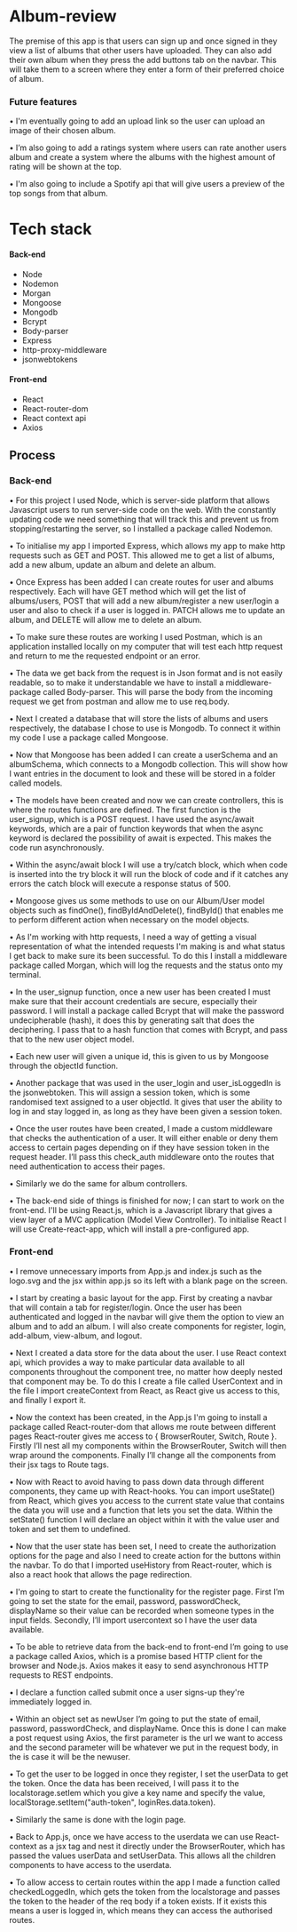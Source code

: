 # Album-review

The premise of this app is that users can sign up and once signed in they view a list of albums that other users have uploaded. They can also add their own album when they press the add buttons tab on the navbar. This will take them to a screen where they enter a form of their preferred choice of album.

### Future features

•	I'm eventually going to add an upload link so the user can upload an image of their chosen album.

•	I’m also going to add a ratings system where users can rate another users album and create a system where the albums with the highest amount of rating will be shown at the top.

•	I'm also going to include a Spotify api that will give users a preview of the top songs from that album.

# Tech stack
#### Back-end
-	Node
-	Nodemon
-	Morgan
-	Mongoose
-	Mongodb
-	Bcrypt
-	Body-parser
-	Express
-	http-proxy-middleware
-	jsonwebtokens

#### Front-end
-	React
-	React-router-dom
-	React context api
-	Axios

## Process

### Back-end
•	For this project I used Node, which is server-side platform that allows Javascript users to run server-side code on the web. With the constantly updating code we need something that will track this and prevent us from stopping/restarting the server, so I installed a package called Nodemon.

•	To initialise my app I imported Express, which allows my app to make http requests such as GET and POST. This allowed me to get a list of albums, add a new album, update an album and delete an album.

•	Once Express has been added I can create routes for user and albums respectively. Each will have GET method which will get the list of albums/users, POST that will add a new album/register a new user/login a user and also to check if a user is logged in. PATCH allows me to update an album, and DELETE will allow me to delete an album.

•	To make sure these routes are working I used Postman, which is an application installed locally on my computer that will test each http request and return to me the requested endpoint or an error.

•	The data we get back from the request is in Json format and is not easily readable, so to make it understandable we have to install a middleware-package called Body-parser. This will parse the body from the incoming request we get from postman and allow me to use req.body.

•	Next I created a database that will store the lists of albums and users respectively, the database I chose to use is Mongodb. To connect it within my code I use a package called Mongoose.

•	Now that Mongoose has been added I can create a userSchema and an albumSchema, which connects to a Mongodb collection. This will show how I want entries in the document to look and these will be stored in a folder called models.

•	The models have been created and now we can create controllers, this is where the routes functions are defined. The first function is the user_signup, which is a POST request. I have used the async/await keywords, which are a pair of function keywords that when the async keyword is declared the possibility of await is expected. This makes the code run asynchronously.

•	Within the async/await block I will use a try/catch block, which when code is inserted into the try block it will run the block of code and if it catches any errors the catch block will execute a response status of 500.

•	Mongoose gives us some methods to use on our Album/User model objects such as findOne(), findByIdAndDelete(), findById() that enables me to perform different action when necessary on the model objects.

•	As I'm working with http requests, I need a way of getting a visual representation of what the intended requests I'm making is and what status I get back to make sure its been successful. To do this I install a middleware package called Morgan, which will log the requests and the status onto my terminal.

•	In the user_signup function, once a new user has been created I must make sure that their account credentials are secure, especially their password. I will install a package called Bcrypt that will make the password undecipherable (hash), it does this by generating salt that does the deciphering. I pass that to a hash function that comes with Bcrypt, and pass that to the new user object model.

•	Each new user will given a unique id, this is given to us by Mongoose through the objectId function.

•	Another package that was used in the user_login and user_isLoggedIn is the jsonwebtoken. This will assign a session token, which is some randomised text assigned to a user objectId. It gives that user the ability to log in and stay logged in, as long as they have been given a session token.

•	Once the user routes have been created, I made a custom middleware that checks the authentication of a user. It will either enable or deny them access to certain pages depending on if they have session token in the request header. I’ll pass this check_auth middleware onto the routes that need authentication to access their pages.

•	Similarly we do the same for album controllers.

•	The back-end side of things is finished for now; I can start to work on the front-end. I'll be using React.js, which is a Javascript library that gives a view layer of a MVC application (Model View Controller). To initialise React I will use Create-react-app, which will install a pre-configured app.

### Front-end
•	I remove unnecessary imports from App.js and index.js such as the logo.svg and the jsx within app.js so its left with a blank page on the screen.

•	I start by creating a basic layout for the app. First by creating a navbar that will contain a tab for register/login. Once the user has been authenticated and logged in the navbar will give them the option to view an album and to add an album. I will also create components for register, login, add-album, view-album, and logout.

•	Next I created a data store for the data about the user. I use React context api, which provides a way to make particular data available to all components throughout the component tree, no matter how deeply nested that component may be. To do this I create a file called UserContext and in the file I import createContext from React, as React give us access to this, and finally I export it.

•	Now the context has been created, in the App.js I'm going to install a package called React-router-dom that allows me route between different pages React-router gives me access to { BrowserRouter, Switch, Route }. Firstly I’ll nest all my components within the BrowserRouter, Switch will then wrap around the components. Finally I’ll change all the components from their jsx tags to Route tags.

•	Now with React to avoid having to pass down data through different components, they came up with React-hooks. You can import useState() from React, which gives you access to the current state value that contains the data you will use and a function that lets you set the data. Within the setState() function I will declare an object within it with the value user and token and set them to undefined.

•	Now that the user state has been set, I need to create the authorization options for the page and also I need to create action for the buttons within the navbar. To do that I imported useHistory from React-router, which is also a react hook that allows the page redirection.

•	I'm going to start to create the functionality for the register page. First I’m going to set the state for the email, password, passwordCheck, displayName so their value can be recorded when someone types in the input fields. Secondly, I’ll import usercontext so I have the user data available.

•	To be able to retrieve data from the back-end to front-end I’m going to use a package called Axios, which is a promise based HTTP client for the browser and Node.js. Axios makes it easy to send asynchronous HTTP requests to REST endpoints.

•	I declare a function called submit once a user signs-up they're immediately logged in.

•	Within an object set as newUser I’m going to put the state of email, password, passwordCheck, and displayName. Once this is done I can make a post request using Axios, the first parameter is the url we want to access and the second parameter will be whatever we put in the request body, in the is case it will be the newuser.

•	To get the user to be logged in once they register, I set the userData to get the token. Once the data has been received, I will pass it to the localstorage.setIem which you give a key name and specify the value, localStorage.setItem("auth-token", loginRes.data.token).

•	Similarly the same is done with the login page.

•	Back to App.js, once we have access to the userdata we can use React-context as a jsx tag and nest it directly under the BrowserRouter, which has passed the values userData and setUserData. This allows all the children components to have access to the userdata.

• To allow access to certain routes within the app I made a function called checkedLoggedIn, which gets the token from the localstorage and passes the token to the header of the req body if a token exists. If it exists this means a user is logged in, which means they can access the authorised routes.
